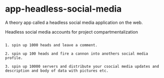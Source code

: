 # app-headless-social-media
A theory app called a headless social media application on the web.

Headless social media accounts for project compartmentalization 
~~~ you can work on different stories and projects using headless social media accounts ~~~

1. spin up 1000 heads and leave a comment.

2. spin up 100 heads and fire a cannon into anothers social media profile.

3. spin up 10000 servers and distribute your csocial media updates and description and body of data with pictures etc.
